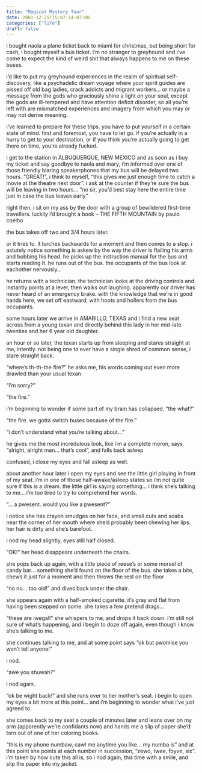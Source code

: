```yaml
---
title: "Magical Mystery Tour"
date: 2001-12-25T15:07:14-07:00
categories: ["life"]
draft: false
---
```


i bought naola a plane ticket back to miami for christmas, but being short for cash, i bought myself a bus ticket. i’m no stranger to greyhound and i’ve come to expect the kind of weird shit that always happens to me on these buses.<!--more-->

i’d like to put my greyhound experiences in the realm of spiritual self-discovery, like a psychadelic dream voyage where your spirit guides are pissed off old bag ladies, crack addicts and migrant workers... or maybe a message from the gods who graciously shine a light on your soul, except the gods are ill-tempered and have attention deficit disorder, so all you’re left with are mismatched experiences and imagery from which you may or may not derive meaning.

i’ve learned to prepare for these trips. you have to put yourself in a certain state of mind. first and foremost, you have to let go. if you’re actually in a hurry to get to your destination, or if you think you’re actually going to get there on time, you’re already fucked.

i get to the station in ALBUQUERQUE, NEW MEXICO and as soon as i buy my ticket and say goodbye to naola and mary, i’m informed over one of those friendly blaring speakerphones that my bus will be delayed two hours. “GREAT!”, i think to myself, “this gives me just enough time to catch a movie at the theatre next door”. i ask at the counter if they’re sure the bus will be leaving in two hours… “no sir, you’d best stay here the entire time just in case the bus leaves early”

right then. i sit on my ass by the door with a group of bewildered first-time travellers. luckily i’d brought a book – THE FIFTH MOUNTAIN by paulo coelho

the bus takes off two and 3/4 hours later.

or it tries to. it lurches backwards for a moment and then comes to a stop. i astutely notice something is askew by the way the driver is flailing his arms and bobbing his head. he picks up the instruction manual for the bus and starts reading it. he runs out of the bus. the occupants of the bus look at eachother nervously…

he returns with a technician. the technician looks at the driving controls and instantly points at a lever, then walks out laughing. apparently our driver has never heard of an emergency brake. with the knowledge that we’re in good hands here, we set off eastward, with hoots and hollers from the bus occupants.

some hours later we arrive in AMARILLO, TEXAS and i find a new seat across from a young texan and directly behind this lady in her mid-late twenties and her 6 year old daughter.

an hour or so later, the texan starts up from sleeping and stares straight at me, intently. not being one to ever have a single shred of common sense, i stare straight back.

“where’s th-th-the fire?” he asks me, his words coming out even more drawled than your usual texan

“i’m sorry?”

“the fire.”

i’m beginning to wonder if some part of my brain has collapsed, “the what?”

“the fire. we gotta switch buses because of the fire.”

“i don’t understand what you’re talking about…”

he gives me the most incredulous look, like i’m a complete moron, says “alright, alright man… that’s cool”, and falls back asleep

confused, i close my eyes and fall asleep as well.

about another hour later i open my eyes and see the little girl playing in front of my seat. i’m in one of those half-awake/asleep states so i’m not quite sure if this is a dream. the little girl is saying something… i think she’s talking to me… i’m too tired to try to comprehend her words.

”... a pwesent. would you like a pwesent?”

i notice she has crayon smudges on her face, and small cuts and scabs near the corner of her mouth where she’d probably been chewing her lips. her hair is dirty and she’s barefoot.

i nod my head slightly, eyes still half closed.

“OK!” her head disappears underneath the chairs.

she pops back up again, with a little piece of reese’s or some morsel of candy bar… something she’d found on the floor of the bus. she takes a bite, chews it just for a moment and then throws the rest on the floor

“no no… too old!” and dives back under the chair.

she appears again with a half-smoked cigarette. it’s gray and flat from having been stepped on some. she takes a few pretend drags...

“these are iwegal!” she whispers to me, and drops it back down. i’m still not sure of what’s happening, and i begin to doze off again, even though i know she’s talking to me.

she continues talking to me, and at some point says “ok but pwomise you won’t tell anyone!”

i nod.

“awe you shuwah?”

i nod again.

“ok be wight back!” and she runs over to her mother’s seat. i begin to open my eyes a bit more at this point... and i’m beginning to wonder what i’ve just agreed to.

she comes back to my seat a couple of minutes later and leans over on my arm (apparently we’re confidants now) and hands me a slip of paper she’d torn out of one of her coloring books.

“this is my phone numbaw, cawl me anytime you like… my numba is” and at this point she points at each number in succession, “zewo, twee, foyve, six”. i’m taken by how cute this all is, so i nod again, this time with a smile, and slip the paper into my jacket.
